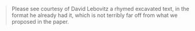 > Please see courtesy of David Lebovitz a rhymed excavated text, in the format he already had it, which is not terribly far off from what we proposed in the paper. 



